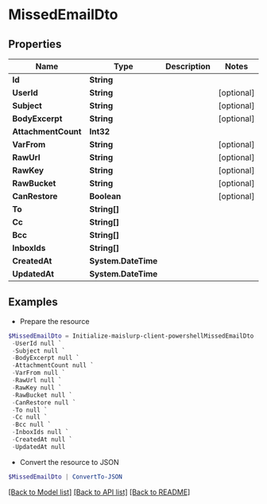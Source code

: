 # MissedEmailDto
## Properties

Name | Type | Description | Notes
------------ | ------------- | ------------- | -------------
**Id** | **String** |  | 
**UserId** | **String** |  | [optional] 
**Subject** | **String** |  | [optional] 
**BodyExcerpt** | **String** |  | [optional] 
**AttachmentCount** | **Int32** |  | 
**VarFrom** | **String** |  | [optional] 
**RawUrl** | **String** |  | [optional] 
**RawKey** | **String** |  | [optional] 
**RawBucket** | **String** |  | [optional] 
**CanRestore** | **Boolean** |  | [optional] 
**To** | **String[]** |  | 
**Cc** | **String[]** |  | 
**Bcc** | **String[]** |  | 
**InboxIds** | **String[]** |  | 
**CreatedAt** | **System.DateTime** |  | 
**UpdatedAt** | **System.DateTime** |  | 

## Examples

- Prepare the resource
```powershell
$MissedEmailDto = Initialize-maislurp-client-powershellMissedEmailDto  -Id null `
 -UserId null `
 -Subject null `
 -BodyExcerpt null `
 -AttachmentCount null `
 -VarFrom null `
 -RawUrl null `
 -RawKey null `
 -RawBucket null `
 -CanRestore null `
 -To null `
 -Cc null `
 -Bcc null `
 -InboxIds null `
 -CreatedAt null `
 -UpdatedAt null
```

- Convert the resource to JSON
```powershell
$MissedEmailDto | ConvertTo-JSON
```

[[Back to Model list]](../README#documentation-for-models) [[Back to API list]](../README#documentation-for-api-endpoints) [[Back to README]](../README)

